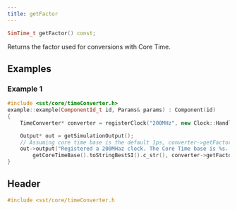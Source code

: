 ```yaml
---
title: getFactor
---
```


```cpp
SimTime_t getFactor() const;
```

Returns the factor used for conversions with Core Time.

## Examples

<!--- SOURCE_CODE: None --->
### Example 1
```cpp
#include <sst/core/timeConverter.h>
example::example(ComponentId_t id, Params& params) : Component(id) 
{
    TimeConverter* converter = registerClock("200MHz", new Clock::Handler<example>(this, &example::clockHandler));

    Output* out = getSimulationOutput();
    // Assuming core time base is the default 1ps, converter->getFactor() returns 5ns / 1ps = 5000
    out->output("Registered a 200MHaz clock. The Core Time base is %s. 200MHz / %s is %" PRIu64 "\n.",
        getCoreTimeBase().toStringBestSI().c_str(), converter->getFactor());
}
```

## Header
```cpp
#include <sst/core/timeConverter.h
```
